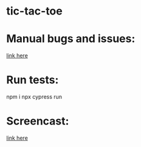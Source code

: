 # tic-tac-toe

# Manual bugs and issues:
[link here](https://docs.google.com/document/d/19_BFks9tujHOcVeptIr_I4elGD4UViK1n119fzLiUsM/edit?usp=sharing)

# Run tests:
npm i
npx cypress run

# Screencast:
[link here]()
